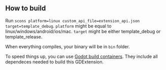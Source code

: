 ## How to build

Run `scons platform=linux custom_api_file=extension_api.json target=template_debug`. `platform` might be equal to linux/windows/android/ios/mac. `target` might be either template_debug or template_release.

When everything compiles, your binary will be in `bin` folder.

To speed things up, you can use [Godot build containers](https://github.com/godotengine/build-containers). They include all dependeces needed to build this GDExtension.
